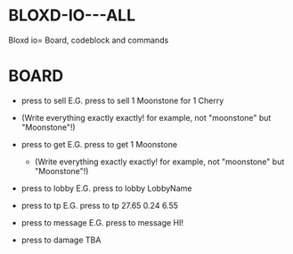 # BLOXD-IO---ALL
Bloxd io= Board, codeblock and commands 

# BOARD
- press to sell
E.G.
press to sell
1 Moonstone
for
1 Cherry
 - (Write everything exactly exactly! for example, not "moonstone" but "Moonstone"!)

- press to get
E.G.
press to get
1 Moonstone
   - (Write everything exactly exactly! for example, not "moonstone" but "Moonstone"!)

- press to lobby
 E.G.
press to lobby
LobbyName

- press to tp
E.G.
press to tp
27.65 0.24 6.55
- press to message
E.G.
press to message
HI!

- press to damage
TBA
